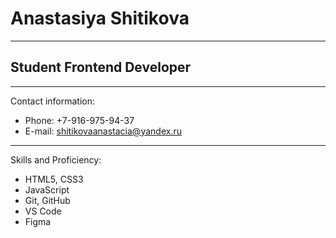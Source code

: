 # Anastasiya Shitikova
********
## Student Frontend Developer
********
Contact information:
* Phone: +7-916-975-94-37
* E-mail: shitikovaanastacia@yandex.ru
********
Skills and Proficiency:
* HTML5, CSS3
* JavaScript
* Git, GitHub
* VS Code
* Figma


